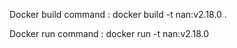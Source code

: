 Docker build command : docker build -t nan:v2.18.0 .

Docker run command : docker run -t nan:v2.18.0

